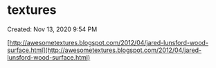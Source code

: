 # textures

Created: Nov 13, 2020 9:54 PM

[http://awesometextures.blogspot.com/2012/04/jared-lunsford-wood-surface.html](http://awesometextures.blogspot.com/2012/04/jared-lunsford-wood-surface.html)